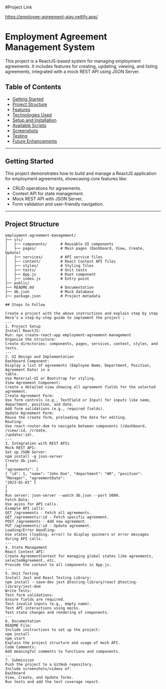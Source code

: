 #Project Link

https://employee-agreement-ajay.netlify.app/

# Employment Agreement Management System  

This project is a ReactJS-based system for managing employment agreements. It includes features for creating, updating, viewing, and listing agreements, integrated with a mock REST API using JSON Server.  

## Table of Contents  

- [Getting Started](#getting-started)  
- [Project Structure](#project-structure)  
- [Features](#features)  
- [Technologies Used](#technologies-used)  
- [Setup and Installation](#setup-and-installation)  
- [Available Scripts](#available-scripts)  
- [Screenshots](#screenshots)  
- [Testing](#testing)  
- [Future Enhancements](#future-enhancements)  

---

## Getting Started  

This project demonstrates how to build and manage a ReactJS application for employment agreements, showcasing core features like:  
- CRUD operations for agreements.  
- Context API for state management.  
- Mock REST API with JSON Server.  
- Form validation and user-friendly navigation.  

---

## Project Structure  

```plaintext  
employment-agreement-management/  
├── src/  
│   ├── components/      # Reusable UI components  
│   ├── pages/           # Main pages (Dashboard, View, Create, Update)  
│   ├── services/        # API service files  
│   ├── context/         # React Context API files  
│   ├── styles/          # Styling files  
│   ├── tests/           # Unit tests  
│   ├── App.js           # Root component  
│   ├── index.js         # Entry point  
├── public/  
├── README.md            # Documentation  
├── db.json              # Mock database  
├── package.json         # Project metadata  

## Steps to Follow

Create a project with the above instructions and explain step by step
Here’s a step-by-step guide to implement the project :
---
1. Project Setup
Install ReactJS:
Run: npx create-react-app employment-agreement-management
Organize the structure:
Create directories: components, pages, services, context, styles, and tests.
---
2. UI Design and Implementation
Dashboard Component:
Display a list of agreements (Employee Name, Department, Position, Agreement Date) in a
table.
Use Material-UI or Bootstrap for styling.
View Agreement Component:
Create a detailed view showing all agreement fields for the selected agreement.
Create Agreement Form:
Use form controls (e.g., TextField or Input) for inputs like name, department, position, and date.
Add form validations (e.g., required fields).
Update Agreement Form:
Reuse the create form, preloading the data for editing.
Routing:
Use react-router-dom to navigate between components (/dashboard, /view/:id, /create,
/update/:id).
---
3. Integration with REST APIs
Mock REST API:
Set up JSON Server:
npm install -g json-server
Create db.json:
{
"agreements": [
{ "id": 1, "name": "John Doe", "department": "HR", "position": "Manager", "agreementDate":
"2023-01-01" }
]
}
Run server: json-server --watch db.json --port 5000.
Fetch Data:
Use axios for API calls.
Example API calls:
GET /agreements - Fetch all agreements.
GET /agreements/:id - Fetch specific agreement.
POST /agreements - Add new agreement.
PUT /agreements/:id - Update agreement.
Loading/Error Handling:
Use states (loading, error) to display spinners or error messages during API calls.
---
4. State Management
React Context API:
Create AgreementContext for managing global states like agreements, selectedAgreement, etc.
Provide the context to all components in App.js.
---
5. Unit Testing
Install Jest and React Testing Library:
npm install --save-dev jest @testing-library/react @testing-library/jest-dom
Write Tests:
Test form validations:
Ensure fields are required.
Test invalid inputs (e.g., empty name).
Test API interactions using mocks.
Test state changes and rendering of components.
---
6. Documentation
README File:
Include instructions to set up the project:
npm install
npm start
Explain the project structure and usage of mock API.
Code Comments:
Add meaningful comments to functions and components.
---
7. Submission
Push the project to a GitHub repository.
Include screenshots/videos of:
Dashboard
View, Create, and Update forms.
Run tests and add the test coverage report.
